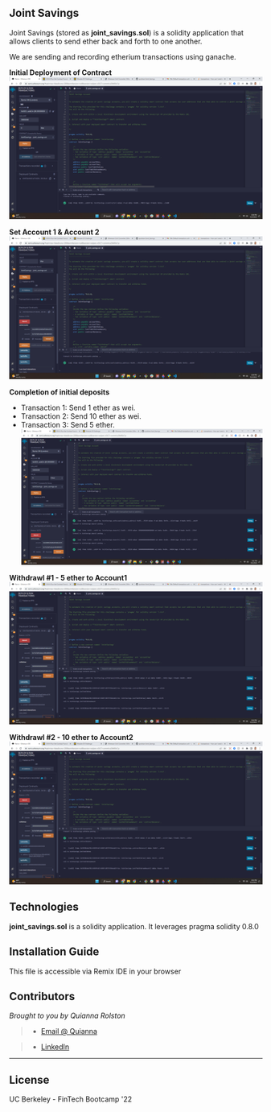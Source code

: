 ## Joint Savings

Joint Savings (stored as **joint_savings.sol**) is a solidity application that allows clients to send ether back and forth to one another.





We are sending and recording etherium transactions using ganache.

**Initial Deployment of Contract**
![Deployed contract](Execution_Results/deployment.png)

**Set Account 1 & Account 2**
![set accounts](Execution_Results/set_accounts.png)

**Completion of initial deposits**
* Transaction 1: Send 1 ether as wei.
* Transaction 2: Send 10 ether as wei.
* Transaction 3: Send 5 ether.
![Deposits](Execution_Results/deposits.png)


**Withdrawl #1 - 5 ether to Account1**
![first withdrawl](Execution_Results/withdrawl_1.png)


**Withdrawl #2 - 10 ether to Account2**
![second withdrawl](Execution_Results/withdrawl_2.png)

## Technologies

**joint_savings.sol** is a solidity application. It leverages pragma solidity 0.8.0


## Installation Guide

This file is accessible via Remix IDE in your browser

## Contributors

*Brought to you by Quianna Rolston*
> * [Email @ Quianna](quiannarolston@gmail.com)

> * [LinkedIn](https://www.linkedin.com/in/quianna-rolston/)

---

## License

UC Berkeley - FinTech Bootcamp '22